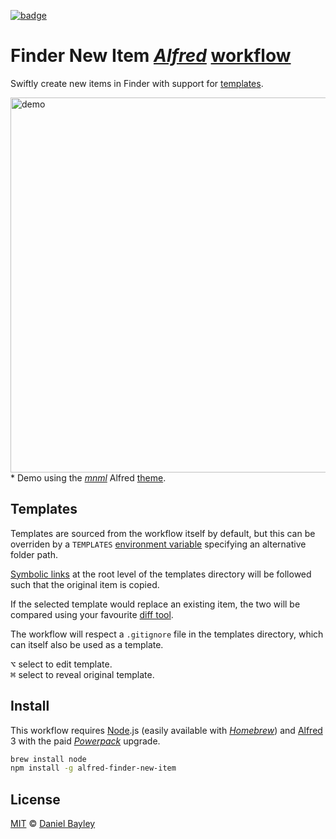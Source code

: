 [![badge][npm]][package]

Finder New Item _[Alfred]_ [workflow]
=====================================
Swiftly create new items in Finder with support for [templates](#templates).

<img width="600px" src="https://media.githubusercontent.com/media/danielbayley/alfred-finder-new-item/master/demo.gif" alt="demo"></img>  
\* Demo using the _[mnml]_ Alfred [theme].

Templates
---------
Templates are sourced from the workflow itself by default, but this can be overriden by a `TEMPLATES` [environment variable] specifying an alternative folder path.

[Symbolic links] at the root level of the templates directory will be followed such that the original item is copied.

If the selected template would replace an existing item, the two will be compared using your favourite [diff tool].

The workflow will respect a `.gitignore` file in the templates directory, which can itself also be used as a template.

<kbd>⌥</kbd> select to edit template.  
<kbd>⌘</kbd> select to reveal original template.

Install
-------
This workflow requires [Node].js (easily available with _[Homebrew]_) and [Alfred] 3 with the paid _[Powerpack]_ upgrade.

~~~ sh
brew install node
npm install -g alfred-finder-new-item
~~~

License
-------
[MIT] © [Daniel Bayley]

[MIT]:                    LICENSE.md
[Daniel Bayley]:          https://github.com/danielbayley

[alfred]:                 http://alfredapp.com
[mnml]:                   https://github.com/danielbayley/alfred-mnml-light
[theme]:                  http://alfredapp.com/help/appearance
[powerpack]:              https://alfredapp.com/powerpack
[workflow]:               http://alfredapp.com/workflows
[packal]:                 https://packal.org/workflow/finder-new-item
[awm]:                    https://github.com/jonathanwiesel/awm

[npm]:                    https://img.shields.io/npm/v/alfred-finder-new-item.svg?style=flat-square
[package]:                https://npmjs.com/package/alfred-finder-new-item
[node]:                   https://nodejs.org
[homebrew]:               http://brew.sh

[environment variable]:   http://alfredapp.com/help/workflows/script-environment-variables
[symbolic links]:         https://en.wikipedia.org/wiki/Symbolic_link
[diff tool]:              http://git-tower.com/blog/diff-tools-mac
